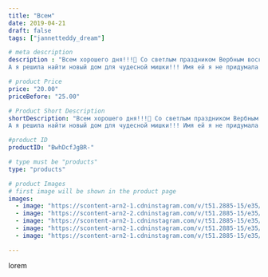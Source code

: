 ```yaml
---
title: "Всем"
date: 2019-04-21
draft: false
tags: ["jannetteddy_dream"]

# meta description
description : "Всем хорошего дня!!!🌸 Со светлым праздником Вербным воскресеньем!!!🌿🙏
А я решила найти новый дом для чудесной мишки!!! Имя ей я не придумала ещё!) Девочка свобо"

# product Price
price: "20.00"
priceBefore: "25.00"

# Product Short Description
shortDescription: "Всем хорошего дня!!!🌸 Со светлым праздником Вербным воскресеньем!!!🌿🙏
А я решила найти новый дом для чудесной мишки!!! Имя ей я не придумала ещё!) Девочка свободна и ждёт своих хозяев!!! Она только что вернулась из Греции 🇬🇷🌊и заряжена солнцем🌞, счастьем и позитивом!!!😉 Цена удочерения 4000₽🤗 По всем вопросам пишите в директ! #teddybear #teddy #мишкитедди #тедди #мишки #мишка #мишкатедди #handmade #своимируками #слюбовью"

#product ID
productID: "BwhDcfJgBR-"

# type must be "products"
type: "products"

# product Images
# first image will be shown in the product page
images:
  - image: "https://scontent-arn2-1.cdninstagram.com/v/t51.2885-15/e35/57004935_2331145680463744_558264928759536294_n.jpg?_nc_ht=scontent-arn2-1.cdninstagram.com&_nc_cat=104&_nc_ohc=jc79SIROixcAX8dTniX&se=7&tp=1&oh=352dc356e199972db694f88455452de4&oe=605BC1DE&ig_cache_key=MjAyNjkxNjQ1NDkzMDIwODE3OQ%3D%3D.2"
  - image: "https://scontent-arn2-2.cdninstagram.com/v/t51.2885-15/e35/56806682_443915223036869_2259721621267549099_n.jpg?_nc_ht=scontent-arn2-2.cdninstagram.com&_nc_cat=105&_nc_ohc=kptKzpmWZfYAX8mQAaO&se=7&tp=1&oh=24f7d1e7ec81410158b13d81f875c636&oe=605B8F16&ig_cache_key=MjAyNjkxNjQ1NDkzODYwNTQ3OQ%3D%3D.2"
  - image: "https://scontent-arn2-1.cdninstagram.com/v/t51.2885-15/e35/57561279_2347856505450820_6380696742984394256_n.jpg?_nc_ht=scontent-arn2-1.cdninstagram.com&_nc_cat=104&_nc_ohc=w1SBRRuxSCEAX_KLQjO&se=7&tp=1&oh=30490d543724aa7b0ac56c040fd79396&oe=605B9D9A&ig_cache_key=MjAyNjkxNjQ1NDk0Njk0MTMyNg%3D%3D.2"
  - image: "https://scontent-arn2-1.cdninstagram.com/v/t51.2885-15/e35/56866544_164026601266106_8979632671905636814_n.jpg?_nc_ht=scontent-arn2-1.cdninstagram.com&_nc_cat=102&_nc_ohc=egCiM-BLikwAX9o9EnN&se=7&tp=1&oh=4d9e7b2be083c9fd294eb9426d213b98&oe=605BB916&ig_cache_key=MjAyNjkxNjQ1NDkzODQ5NjM1MA%3D%3D.2"
  - image: "https://scontent-arn2-1.cdninstagram.com/v/t51.2885-15/e35/57052435_1145172625655802_4923125138026551336_n.jpg?_nc_ht=scontent-arn2-1.cdninstagram.com&_nc_cat=106&_nc_ohc=VWQ87YraJ3cAX_XTpK2&se=7&tp=1&oh=e8f1ba1491845c3407db883f01214fb8&oe=605C0912&ig_cache_key=MjAyNjkxNjQ1NDkyMTg1NjE2OQ%3D%3D.2"

---
```

lorem
